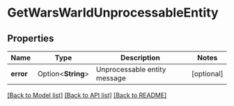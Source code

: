 # GetWarsWarIdUnprocessableEntity

## Properties

Name | Type | Description | Notes
------------ | ------------- | ------------- | -------------
**error** | Option<**String**> | Unprocessable entity message | [optional]

[[Back to Model list]](../README.md#documentation-for-models) [[Back to API list]](../README.md#documentation-for-api-endpoints) [[Back to README]](../README.md)


